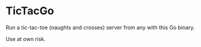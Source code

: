 # TicTacGo

Run a tic-tac-toe (naughts and crosses) server from any with this Go binary.

Use at own risk.
